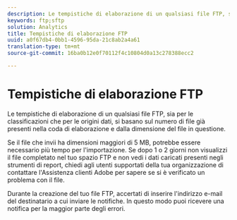 ```yaml
---
description: Le tempistiche di elaborazione di un qualsiasi file FTP, sia per le classificazioni che per le origini dati, si basano sul numero di file già presenti nella coda di elaborazione e dalla dimensione del file in questione.
keywords: ftp;sftp
solution: Analytics
title: Tempistiche di elaborazione FTP
uuid: a0f67db4-0bb1-4596-95da-21c8ab2a4a61
translation-type: tm+mt
source-git-commit: 16ba0b12e0f70112f4c10804d0a13c278388ecc2

---
```



# Tempistiche di elaborazione FTP

Le tempistiche di elaborazione di un qualsiasi file FTP, sia per le classificazioni che per le origini dati, si basano sul numero di file già presenti nella coda di elaborazione e dalla dimensione del file in questione.

Se il file che invii ha dimensioni maggiori di 5 MB, potrebbe essere necessario più tempo per l'importazione. Se dopo 1 o 2 giorni non visualizzi il file completato nel tuo spazio FTP e non vedi i dati caricati presenti negli strumenti di report, chiedi agli utenti supportati della tua organizzazione di contattare l'Assistenza clienti Adobe per sapere se si è verificato un problema con il file.

Durante la creazione del tuo file FTP, accertati di inserire l'indirizzo e-mail del destinatario a cui inviare le notifiche. In questo modo puoi ricevere una notifica per la maggior parte degli errori.
